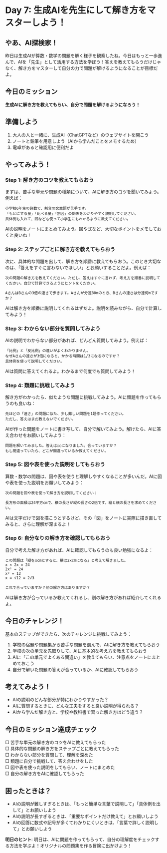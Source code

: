 # Day 7: 生成AIを先生にして解き方をマスターしよう！

## やあ、AI探検家！

昨日は生成AIが算数・数学の問題を解く様子を観察したね。今日はもっと一歩進んで、AIを「先生」として活用する方法を学ぼう！答えを教えてもらうだけじゃなく、解き方をマスターして自分の力で問題が解けるようになることが目標だよ。

## 今日のミッション
**生成AIに解き方を教えてもらい、自分で問題を解けるようになろう！**

## 準備しよう
1. 大人の人と一緒に、生成AI（ChatGPTなど）のウェブサイトを開こう
2. ノートと鉛筆を用意しよう（AIから学んだことをメモするため）
3. 電卓があると確認用に便利だよ

## やってみよう！

### Step 1: 解き方のコツを教えてもらおう
まずは、苦手な単元や問題の種類について、AIに解き方のコツを聞いてみよう。例えば：

```
小学校6年生の算数で、割合の文章題が苦手です。
「もとにする量」「比べる量」「割合」の関係をわかりやすく説明してください。
具体例も入れて、図なども使って小学生にもわかるように教えてください。
```

AIの説明をノートにまとめてみよう。図や式など、大切なポイントをメモしておくと良いね！

### Step 2: ステップごとに解き方を教えてもらおう
次に、具体的な問題を出して、解き方を順番に教えてもらおう。このとき大切なのは、「答えをすぐに言わないでほしい」とお願いすることだよ。例えば：

```
次の問題の解き方を教えてください。ただし、答えはすぐに言わず、考え方を順番に説明してください。自分で計算できるようにヒントをください。

AさんはBさんの3倍の速さで歩きます。Aさんが分速80mのとき、Bさんの速さは分速何mですか？
```

AIは解き方を順番に説明してくれるはずだよ。説明を読みながら、自分で計算してみよう！

### Step 3: わからない部分を質問してみよう
AIの説明でわからない部分があれば、どんどん質問してみよう。例えば：

```
「比例」と「反比例」の違いがよくわかりません。
なぜAさんの速さが3倍になると、かかる時間は1/3になるのですか？
具体例を使って説明してください。
```

AIは質問に答えてくれるよ。わかるまで何度でも質問してみよう！

### Step 4: 類題に挑戦してみよう
解き方がわかったら、似たような問題に挑戦してみよう。AIに類題を作ってもらうのも良いね：

```
先ほどの「速さ」の問題に似た、少し難しい問題を1題作ってください。
ただし、答えはまだ教えないでください。
```

AIが作った問題をノートに書き写して、自分で解いてみよう。解けたら、AIに答え合わせをお願いしてみよう：

```
問題を解いてみました。答えは○○になりました。合っていますか？
もし間違っていたら、どこが間違っているか教えてください。
```

### Step 5: 図や表を使った説明をしてもらおう
算数・数学の問題は、図や表を使うと理解しやすくなることが多いんだ。AIに図や表を使った説明をお願いしてみよう：

```
次の問題を図や表を使って解き方を説明してください：

長方形の面積は24平方cmで、横の長さが縦の長さの2倍です。縦と横の長さを求めてください。
```

AIは文字だけで図を描こうとするけど、その「図」をノートに実際に描き直してみると、さらに理解が深まるよ！

### Step 6: 自分なりの解き方を確認してもらおう
自分で考えた解き方があれば、AIに確認してもらうのも良い勉強になるよ：

```
この問題は「縦をxcmとすると、横は2xcmになる」と考えて解きました。
x × 2x = 24
2x² = 24
x² = 12
x = √12 = 2√3

これで合っていますか？他の解き方はありますか？
```

AIは解き方が合っているか教えてくれるし、別の解き方があれば紹介してくれるよ。

## 今日のチャレンジ！
基本のステップができたら、次のチャレンジに挑戦してみよう：

1. 学校の宿題や問題集から苦手な問題を選んで、AIに解き方を教えてもらおう
2. 学校の次の単元を先取りして、AIに基本的な考え方を教えてもらおう
3. AIに「この単元でよくある間違い」を教えてもらい、注意点をノートにまとめておこう
4. 自分で解いた問題の答えが合っているか、AIに確認してもらおう

## 考えてみよう！
- AIの説明のどんな部分が特にわかりやすかった？
- AIに質問するときに、どんな工夫をすると良い説明が得られる？
- AIから学んだ解き方と、学校や教科書で習った解き方はどう違う？

## 今日のミッション達成チェック
□ 苦手な単元の解き方のコツをAIに教えてもらった  
□ 具体的な問題の解き方をステップごとに教えてもらった  
□ わからない部分を質問して、理解を深めた  
□ 類題に自分で挑戦して、答え合わせをした  
□ 図や表を使った説明をしてもらい、ノートにまとめた  
□ 自分の解き方をAIに確認してもらった  

## 困ったときは？
- AIの説明が難しすぎるときは、「もっと簡単な言葉で説明して」「具体例を出して」とお願いしよう
- AIの説明が長すぎるときは、「重要なポイントだけ教えて」とお願いしよう
- AIの回答に数式や記号が多くてわかりにくいときは、「言葉で詳しく説明して」とお願いしよう

**明日のヒント**: 明日は、AIに問題を作ってもらって、自分の理解度をチェックする方法を学ぶよ！オリジナルの問題集を作る冒険に出かけよう！
